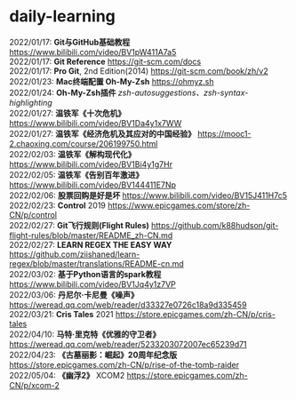 # daily-learning

2022/01/17: **Git与GitHub基础教程** <https://www.bilibili.com/video/BV1pW411A7a5>  
2022/01/17: **Git Reference** <https://git-scm.com/docs>  
2022/01/17: **Pro Git**, 2nd Edition(2014) <https://git-scm.com/book/zh/v2>  
2022/01/23: **Mac终端配置 Oh-My-Zsh** <https://ohmyz.sh>  
2022/01/24: **Oh-My-Zsh插件** *zsh-autosuggestions、zsh-syntax-highlighting*  
2022/01/27: **温铁军《十次危机》** <https://www.bilibili.com/video/BV1Da4y1x7WW>  
2022/01/27: **温铁军《经济危机及其应对的中国经验》** <https://mooc1-2.chaoxing.com/course/206199750.html>  
2022/02/03: **温铁军《解构现代化》** <https://www.bilibili.com/video/BV1Bi4y1g7Hr>  
2022/02/05: **温铁军《告别百年激进》** <https://www.bilibili.com/video/BV144411E7Np>  
2022/02/06: **股票回购是好是坏** <https://www.bilibili.com/video/BV15J411H7c5>  
2022/02/23: **Control** 2019 <https://www.epicgames.com/store/zh-CN/p/control>  
2022/02/27: **Git飞行规则(Flight Rules)** <https://github.com/k88hudson/git-flight-rules/blob/master/README_zh-CN.md>  
2022/02/27: **LEARN REGEX THE EASY WAY** <https://github.com/ziishaned/learn-regex/blob/master/translations/README-cn.md>  
2022/03/02: **基于Python语言的spark教程** <https://www.bilibili.com/video/BV1Jq4y1z7VP>  
2022/03/06: **丹尼尔·卡尼曼《噪声》** <https://weread.qq.com/web/reader/d33327e0726c18a9d335459>  
2022/03/21: **Cris Tales** 2021 <https://store.epicgames.com/zh-CN/p/cris-tales>  
2022/04/10: **马特·里克特《优雅的守卫者》** <https://weread.qq.com/web/reader/5233203072007ec65239d71>  
2022/04/23: **《古墓丽影：崛起》20周年纪念版** <https://store.epicgames.com/zh-CN/p/rise-of-the-tomb-raider>  
2022/05/04: **《幽浮2》** XCOM2 <https://store.epicgames.com/zh-CN/p/xcom-2>
